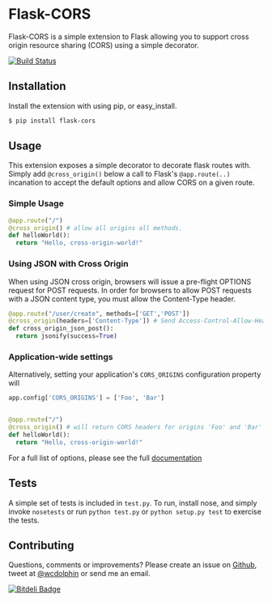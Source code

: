 # Flask-CORS

Flask-CORS is a simple extension to Flask allowing you to support
cross origin resource sharing (CORS) using a simple decorator.

[![Build Status](https://travis-ci.org/wcdolphin/flask-cors.png?branch=master)](https://travis-ci.org/wcdolphin/flask-cors)

## Installation

Install the extension with using pip, or easy_install.
```bash
$ pip install flask-cors
```

## Usage
This extension exposes a simple decorator to decorate flask routes with. Simply
add `@cross_origin()` below a call to Flask's `@app.route(..)` incanation to
accept the default options and allow CORS on a given route.


### Simple Usage

```python
@app.route("/")
@cross_origin() # allow all origins all methods.
def helloWorld():
  return "Hello, cross-origin-world!"
```

### Using JSON with Cross Origin
When using JSON cross origin, browsers will issue a pre-flight OPTIONS request
for POST requests. In order for browsers to allow POST requests with a JSON
content type, you must allow the Content-Type header.

```python
@app.route("/user/create", methods=['GET','POST'])
@cross_origin(headers=['Content-Type']) # Send Access-Control-Allow-Headers
def cross_origin_json_post():
  return jsonify(success=True)
```


### Application-wide settings
Alternatively, setting your application's `CORS_ORIGINS` configuration property
will

```python
app.config['CORS_ORIGINS'] = ['Foo', 'Bar']


@app.route("/")
@cross_origin() # will return CORS headers for origins 'Foo' and 'Bar'
def helloWorld():
  return "Hello, cross-origin-world!"
```


For a full list of options, please see the full [documentation](http://flask-cors.readthedocs.org/en/latest/)


## Tests
A simple set of tests is included in `test.py`. To run, install nose, and simply invoke `nosetests` or run `python test.py` or `python setup.py test` to exercise the tests. 

## Contributing
Questions, comments or improvements? Please create an issue on [Github](https://github.com/wcdolphin/flask-cors), tweet at [@wcdolphin](https://twitter.com/wcdolphin) or send me an email.


[![Bitdeli Badge](https://d2weczhvl823v0.cloudfront.net/wcdolphin/flask-cors/trend.png)](https://bitdeli.com/free "Bitdeli Badge")

